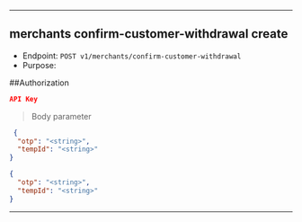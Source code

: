 
----------------------------------------------------------------------------------
## merchants confirm-customer-withdrawal create
* Endpoint: `POST v1/merchants/confirm-customer-withdrawal`
* Purpose: 

##Authorization

```json
API Key
```

> Body parameter

```json
 {
  "otp": "<string>",
  "tempId": "<string>"
}
```

```json
{
  "otp": "<string>",
  "tempId": "<string>"
}
```
----------------------------------------------------------------------------------
